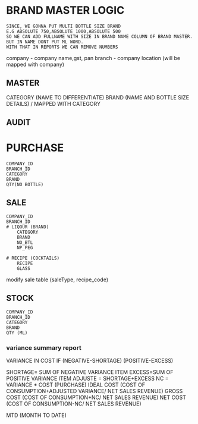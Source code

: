 

# BRAND MASTER LOGIC
    SINCE, WE GONNA PUT MULTI BOTTLE SIZE BRAND
    E.G ABSOLUTE 750,ABSOLUTE 1000,ABSOLUTE 500
    SO WE CAN ADD FULLNAME WITH SIZE IN BRAND NAME COLUMN OF BRAND MASTER. BUT IN NAME DONT PUT ML WORD.
    WITH THAT IN REPORTS WE CAN REMOVE NUMBERS


company  - company name,gst, pan 
branch -  company location (will be mapped with company)

## MASTER
CATEGORY (NAME TO DIFFERENTIATE) 
BRAND (NAME AND BOTTLE SIZE DETAILS) /  MAPPED WITH CATEGORY

## AUDIT
# PURCHASE
    COMPANY_ID
    BRANCH_ID
    CATEGORY
    BRAND
    QTY(NO BOTTLE)
    

## SALE
    COMPANY_ID
    BRANCH_ID
    # LIQOUR (BRAND)    
        CATEGORY
        BRAND
        NO_BTL 
        NP_PEG 
        
    # RECIPE (COCKTAILS)
        RECIPE
        GLASS
        
modify sale table (saleType, recipe_code)

## STOCK
    COMPANY_ID
    BRANCH_ID
    CATEGORY
    BRAND
    QTY (ML) 

### variance summary report

VARIANCE IN COST IF (NEGATIVE-SHORTAGE)
(POSITIVE-EXCESS)

SHORTAGE= SUM OF NEGATIVE VARIANCE ITEM
EXCESS=SUM OF POSITIVE VARIANCE ITEM
ADJUSTE = SHORTAGE+EXCESS
NC = VARIANCE * COST (PURCHASE)
IDEAL COST (COST OF CONSUMPTION+ADJUSTED VARIANCE/ NET SALES REVENUE)
GROSS COST (COST OF CONSUMPTION+NC/ NET SALES REVENUE)
NET COST (COST OF CONSUMPTION-NC/ NET SALES REVENUE)


MTD (MONTH TO DATE)
